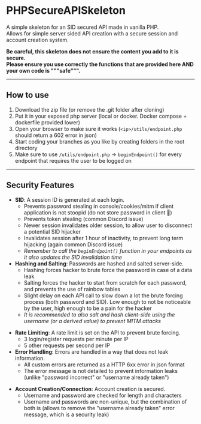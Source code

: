 # PHPSecureAPISkeleton
A simple skeleton for an SID secured API made in vanilla PHP.  
Allows for simple server sided API creation with a secure session and account creation system.

**Be careful, this skeleton does not ensure the content you add to it is secure.**  
**Please ensure you use correctly the functions that are provided here AND your own code is """safe""".**

---
## How to use
1. Download the zip file (or remove the .git folder after cloning)
2. Put it in your exposed php server (local or docker. Docker compose + dockerfile provided lower)
3. Open your browser to make sure it works (`<ip>/utils/endpoint.php` should return a 602 error in json)
4. Start coding your branches as you like by creating folders in the root directory
5. Make sure to use `/utils/endpoint.php` -> `beginEndpoint()` for every endpoint that requires the user to be logged on

---
## Security Features
- **SID**: A session ID is generated at each login.
  - Prevents password stealing in console/cookies/mitm if client application is not stoopid (do not store password in client 👀)
  - Prevents token stealing (common Discord issue)
  - Newer session invalidates older session, to allow user to disconnect a potential SID hijacker
  - Invalidates session after 1 hour of inactivity, to prevent long term hijacking (again common Discord issue)
  - *Remember to call the `beginEndpoint()` function in your endpoints as it also updates the SID invalidation time*
  <!-- TODO -->
- **Hashing and Salting**: Passwords are hashed and salted server-side.
  - Hashing forces hacker to brute force the password in case of a data leak
  - Salting forces the hacker to start from scratch for each password, and prevents the use of rainbow tables
  - Slight delay on each API call to slow down a lot the brute forcing process (both password and SID). Low enough to not be noticeable by the user, high enough to be a pain for the hacker
  - *It is recommended to also salt and hash client-side using the username (or a derived value) to prevent MITM attacks*
<!-- TODO -->
- **Rate Limiting**: A rate limit is set on the API to prevent brute forcing.
  - 3 login/register requests per minute per IP
  - 5 other requests per second per IP
- **Error Handling**: Errors are handled in a way that does not leak information.
  - All custom errors are returned as a HTTP 6xx error in json format
  - The error message is not detailed to prevent information leaks (unlike "password incorrect" or "username already taken")
<!-- TODO -->
- **Account Creation/Connection**: Account creation is secured.
  - Username and password are checked for length and characters
  - Username and passwords are non-unique, but the combination of both is (allows to remove the "username already taken" error message, which is a security leak)